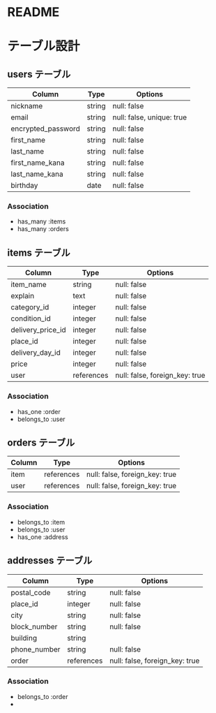 # README


# テーブル設計

## users テーブル

| Column             | Type   | Options                   |
| ------------------ | ------ | ------------------------- |
| nickname           | string | null: false               |
| email              | string | null: false, unique: true |
| encrypted_password | string | null: false               |
| first_name         | string | null: false               |
| last_name          | string | null: false               |
| first_name_kana    | string | null: false               |
| last_name_kana     | string | null: false               |
| birthday           | date   | null: false               |

### Association

- has_many :items
- has_many :orders


## items テーブル

| Column            | Type       | Options                        |
| ------------------| -----------| -------------------------------|
| item_name         | string     | null: false                    |
| explain           | text       | null: false                    |
| category_id       | integer    | null: false                    |
| condition_id      | integer    | null: false                    |
| delivery_price_id | integer    | null: false                    |
| place_id          | integer    | null: false                    |
| delivery_day_id  	| integer    | null: false                    |
| price             | integer    | null: false                    |
| user              | references | null: false, foreign_key: true |


### Association

- has_one :order
- belongs_to :user

## orders テーブル

| Column | Type       | Options                        |
| ------ | ---------- | ------------------------------ |
| item   | references | null: false, foreign_key: true |
| user   | references | null: false, foreign_key: true |

### Association

- belongs_to :item
- belongs_to :user
- has_one :address


## addresses テーブル

| Column         | Type       | Options                        |
| -------------- | ---------- | ------------------------------ |
| postal_code    | string     | null: false                    |
| place_id       | integer    | null: false                    |
| city           | string     | null: false                    |
| block_number   | string     | null: false                    |
| building       | string     |                                |
| phone_number   | string     | null: false                    |
| order          | references | null: false, foreign_key: true |

### Association

- belongs_to :order
- 